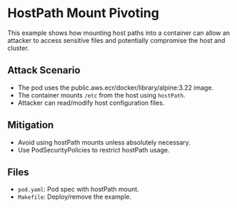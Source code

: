 # HostPath Mount Pivoting

This example shows how mounting host paths into a container can allow an attacker to access sensitive files and potentially compromise the host and cluster.

## Attack Scenario
- The pod uses the public.aws.ecr/docker/library/alpine:3.22 image.
- The container mounts `/etc` from the host using `hostPath`.
- Attacker can read/modify host configuration files.

## Mitigation
- Avoid using hostPath mounts unless absolutely necessary.
- Use PodSecurityPolicies to restrict hostPath usage.

## Files
- `pod.yaml`: Pod spec with hostPath mount.
- `Makefile`: Deploy/remove the example.
